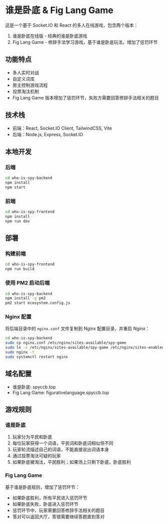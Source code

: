 # 谁是卧底 & Fig Lang Game

这是一个基于 Socket.IO 和 React 的多人在线游戏，包含两个版本：
1. 谁是卧底在线版 - 经典的谁是卧底游戏
2. Fig Lang Game - 修辞手法学习游戏，基于谁是卧底玩法，增加了惩罚环节

## 功能特点

- 多人实时对战
- 自定义词库
- 房主控制游戏流程
- 投票淘汰机制
- Fig Lang Game 版本增加了惩罚环节，失败方需要回答修辞手法相关的题目

## 技术栈

- 前端：React, Socket.IO Client, TailwindCSS, Vite
- 后端：Node.js, Express, Socket.IO

## 本地开发

### 后端

```bash
cd who-is-spy-backend
npm install
npm start
```

### 前端

```bash
cd who-is-spy-frontend
npm install
npm run dev
```

## 部署

### 构建前端

```bash
cd who-is-spy-frontend
npm run build
```

### 使用 PM2 启动后端

```bash
cd who-is-spy-backend
npm install -g pm2
pm2 start ecosystem.config.js
```

### Nginx 配置

将后端目录中的 `nginx.conf` 文件复制到 Nginx 配置目录，并重启 Nginx：

```bash
cd who-is-spy-backend
sudo cp nginx.conf /etc/nginx/sites-available/spy-game
sudo ln -s /etc/nginx/sites-available/spy-game /etc/nginx/sites-enabled/
sudo nginx -t
sudo systemctl restart nginx
```

## 域名配置

- 谁是卧底: spyccb.top
- Fig Lang Game: figurativelanguage.spyccb.top

## 游戏规则

### 谁是卧底

1. 玩家分为平民和卧底
2. 每位玩家获得一个词语，平民词和卧底词相似但不同
3. 玩家轮流描述自己的词语，不能直接说出词语本身
4. 通过投票淘汰可疑的玩家
5. 如果卧底被淘汰，平民胜利；如果场上只剩下卧底，卧底胜利

### Fig Lang Game

基于谁是卧底规则，增加了惩罚环节：
- 如果卧底胜利，所有平民进入惩罚环节
- 如果卧底失败，卧底进入惩罚环节
- 惩罚环节中，玩家需要回答修辞手法相关的题目
- 答对可以返回大厅，答错需要继续答题直到答对
